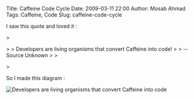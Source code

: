 Title: Caffeine Code Cycle
Date: 2009-03-11 22:00
Author: Mosab Ahmad
Tags: Caffeine, Code
Slug: caffeine-code-cycle

I saw this quote and loved it :

</p>
<p>
> </p>
>
> Developers are living organisms that convert Caffeine into code!
>
> -- Source Unknown
>
> </p>
> <p>

</p>

So I made this diagram :

</p>

![Developers are living organisms that convert Caffeine into code][]

</p>

  [Developers are living organisms that convert Caffeine into code]: http://1.bp.blogspot.com/__NpWKU9Ntik/SoGQ0xB-lAI/AAAAAAAAAeo/WTEPrJnuJmY/s400/caffeineCode.png
